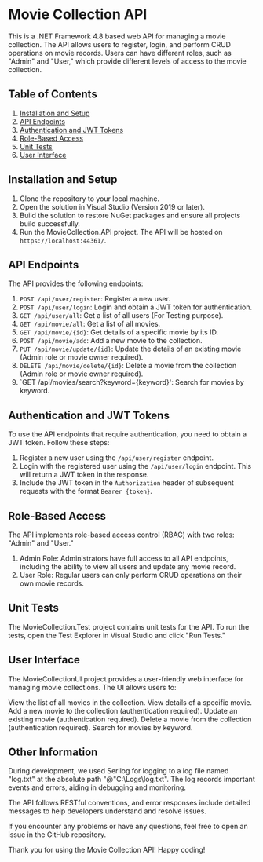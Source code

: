 # Movie Collection API

This is a .NET Framework 4.8 based web API for managing a movie collection. The API allows users to register, login, and perform CRUD operations on movie records. Users can have different roles, such as "Admin" and "User," which provide different levels of access to the movie collection.

## Table of Contents

1. [Installation and Setup](#installation-and-setup)
2. [API Endpoints](#api-endpoints)
3. [Authentication and JWT Tokens](#authentication-and-jwt-tokens)
4. [Role-Based Access](#role-based-access)
5. [Unit Tests](#unit-tests)
6. [User Interface](#user-interface)

## Installation and Setup

1. Clone the repository to your local machine.
2. Open the solution in Visual Studio (Version 2019 or later).
3. Build the solution to restore NuGet packages and ensure all projects build successfully.
4. Run the MovieCollection.API project. The API will be hosted on `https://localhost:44361/`.

## API Endpoints

The API provides the following endpoints:

1. `POST /api/user/register`: Register a new user.
2. `POST /api/user/login`: Login and obtain a JWT token for authentication.
3. `GET /api/user/all`: Get a list of all users (For Testing purpose).
4. `GET /api/movie/all`: Get a list of all movies.
5. `GET /api/movie/{id}`: Get details of a specific movie by its ID.
6. `POST /api/movie/add`: Add a new movie to the collection.
7. `PUT /api/movie/update/{id}`: Update the details of an existing movie (Admin role or movie owner required).
8. `DELETE /api/movie/delete/{id}`: Delete a movie from the collection (Admin role or movie owner required).
9. `GET /api/movies/search?keyword={keyword}': Search for movies by keyword.

## Authentication and JWT Tokens

To use the API endpoints that require authentication, you need to obtain a JWT token. Follow these steps:

1. Register a new user using the `/api/user/register` endpoint.
2. Login with the registered user using the `/api/user/login` endpoint. This will return a JWT token in the response.
3. Include the JWT token in the `Authorization` header of subsequent requests with the format `Bearer {token}`.

## Role-Based Access

The API implements role-based access control (RBAC) with two roles: "Admin" and "User."

1. Admin Role: Administrators have full access to all API endpoints, including the ability to view all users and update any movie record.
2. User Role: Regular users can only perform CRUD operations on their own movie records.

## Unit Tests

The MovieCollection.Test project contains unit tests for the API. To run the tests, open the Test Explorer in Visual Studio and click "Run Tests."

## User Interface

The MovieCollectionUI project provides a user-friendly web interface for managing movie collections. The UI allows users to:

View the list of all movies in the collection.
View details of a specific movie.
Add a new movie to the collection (authentication required).
Update an existing movie (authentication required).
Delete a movie from the collection (authentication required).
Search for movies by keyword.

## Other Information

During development, we used Serilog for logging to a log file named "log.txt" at the absolute path "@"C:\Logs\log.txt". The log records important events and errors, aiding in debugging and monitoring.

The API follows RESTful conventions, and error responses include detailed messages to help developers understand and resolve issues.

If you encounter any problems or have any questions, feel free to open an issue in the GitHub repository.

Thank you for using the Movie Collection API! Happy coding!
